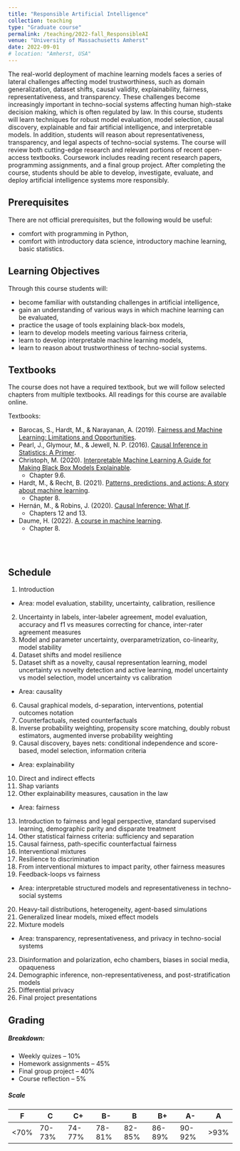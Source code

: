 ```yaml
---
title: "Responsible Artificial Intelligence"
collection: teaching
type: "Graduate course"
permalink: /teaching/2022-fall_ResponsibleAI
venue: "University of Massachusetts Amherst"
date: 2022-09-01
# location: "Amherst, USA"
---
```


The real-world deployment of machine learning models faces a series of lateral challenges affecting model trustworthiness, such as domain generalization, dataset shifts, causal validity, explainability, fairness, representativeness, and transparency. These challenges become increasingly important in techno-social systems affecting human high-stake decision making, which is often regulated by law. In this course, students will learn techniques for robust model evaluation, model selection, causal discovery, explainable and fair artificial intelligence, and interpretable models. In addition, students will reason about representativeness, transparency, and legal aspects of techno-social systems. The course will review both cutting-edge research and relevant portions of recent open-access textbooks. Coursework includes reading recent research papers, programming assignments, and a final group project. After completing the course, students should be able to develop, investigate, evaluate, and deploy artificial intelligence systems more responsibly.

## Prerequisites
There are not official prerequisites, but the following would be useful:
* comfort with programming in Python,
* comfort with introductory data science, introductory machine learning, basic statistics.

## Learning Objectives
Through this course students will:
* become familiar with outstanding challenges in artificial intelligence,
* gain an understanding of various ways in which machine learning can be evaluated,
* practice the usage of tools explaining black-box models,
* learn to develop models meeting various fairness criteria,
* learn to develop interpretable machine learning models,
* learn to reason about trustworthiness of techno-social systems.


## Textbooks
The course does not have a required textbook, but we will follow selected chapters from multiple textbooks. All readings for this course are available online.

Textbooks:
* Barocas, S., Hardt, M., & Narayanan, A. (2019). [Fairness and Machine Learning: Limitations and Opportunities](https://fairmlbook.org).
* Pearl, J., Glymour, M., & Jewell, N. P. (2016). [Causal Inference in Statistics: A Primer](https://www.datascienceassn.org/sites/default/files/CAUSAL%20INFERENCE%20IN%20STATISTICS.pdf).
* Christoph, M. (2020). [Interpretable Machine Learning A Guide for Making Black Box Models Explainable](https://christophm.github.io/interpretable-ml-book/).
	* Chapter 9.6.
* Hardt, M., & Recht, B. (2021). [Patterns, predictions, and actions: A story about machine learning](http://arxiv.org/abs/2102.05242).
	* Chapter 8.
* Hernán, M., & Robins, J. (2020). [Causal Inference: What If](https://www.hsph.harvard.edu/miguel-hernan/causal-inference-book).
	* Chapters 12 and 13.
* Daume, H. (2022). [A course in machine learning](http://ciml.info/).
	* Chapter 8.

<br><br>

## Schedule
1. Introduction

* Area: model evaluation, stability, uncertainty, calibration, resilience
2. Uncertainty in labels, inter-labeler agreement, model evaluation, accuracy and f1 vs measures correcting for chance, inter-rater agreement measures
3. Model and parameter uncertainty, overparametrization, co-linearity, model stability
4. Dataset shifts and model resilience
5. Dataset shift as a novelty, causal representation learning, model uncertainty vs novelty detection and active learning, model uncertainty vs model selection, model uncertainty vs calibration

* Area: causality
6. Causal graphical models, d-separation, interventions, potential outcomes notation
7. Counterfactuals, nested counterfactuals
8. Inverse probability weighting, propensity score matching, doubly robust estimators, augmented inverse probability weighting
9. Causal discovery, bayes nets: conditional independence and score-based, model selection, information criteria

* Area: explainability
10. Direct and indirect effects
11. Shap variants
12. Other explainability measures, causation in the law

* Area: fairness
13. Introduction to fairness and legal perspective, standard supervised learning, demographic parity and disparate treatment
14. Other statistical fairness criteria: sufficiency and separation
15. Causal fairness, path-specific counterfactual fairness
16. Interventional mixtures
17. Resilience to discrimination
18. From interventional mixtures to impact parity, other fairness measures
19. Feedback-loops vs fairness

* Area: interpretable structured models and representativeness in techno-social systems
20. Heavy-tail distributions, heterogeneity, agent-based simulations
21. Generalized linear models, mixed effect models
22. Mixture models

* Area: transparency, representativeness, and privacy in techno-social systems
23. Disinformation and polarization, echo chambers, biases in social media, opaqueness
24. Demographic inference, non-representativeness, and post-stratification models
25. Differential privacy
26. Final project presentations

## Grading
##### Breakdown:
* Weekly quizes – 10%
* Homework assignments – 45%
* Final group project – 40%
* Course reflection – 5%


##### Scale

| F    | C      | C+     | B-     | B      | B+     | A-     | A    |
| ---- | ------ | ------ | ------ | ------ | ------ | ------ | ---- |
| <70% | 70-73% | 74-77% | 78-81% | 82-85% | 86-89% | 90-92% | >93% |



